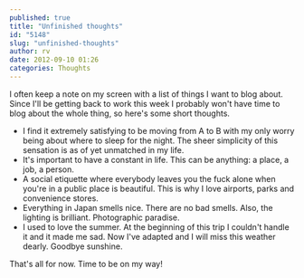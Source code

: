 ```yaml
---
published: true
title: "Unfinished thoughts"
id: "5148"
slug: "unfinished-thoughts"
author: rv
date: 2012-09-10 01:26
categories: Thoughts
---
```

I often keep a note on my screen with a list of things I want to blog about. Since I'll be getting back to work this week I probably won't have time to blog about the whole thing, so here's some short thoughts.
<ul>
	<li>I find it extremely satisfying to be moving from A to B with my only worry being about where to sleep for the night. The sheer simplicity of this sensation is as of yet unmatched in my life.</li>
	<li>It's important to have a constant in life. This can be anything: a place, a job, a person.</li>
	<li>A social etiquette where everybody leaves you the fuck alone when you're in a public place is beautiful. This is why I love airports, parks and convenience stores.</li>
	<li>Everything in Japan smells nice. There are no bad smells. Also, the lighting is brilliant. Photographic paradise.</li>
	<li>I used to love the summer. At the beginning of this trip I couldn't handle it and it made me sad. Now I've adapted and I will miss this weather dearly. Goodbye sunshine.</li>
</ul>
That's all for now. Time to be on my way!